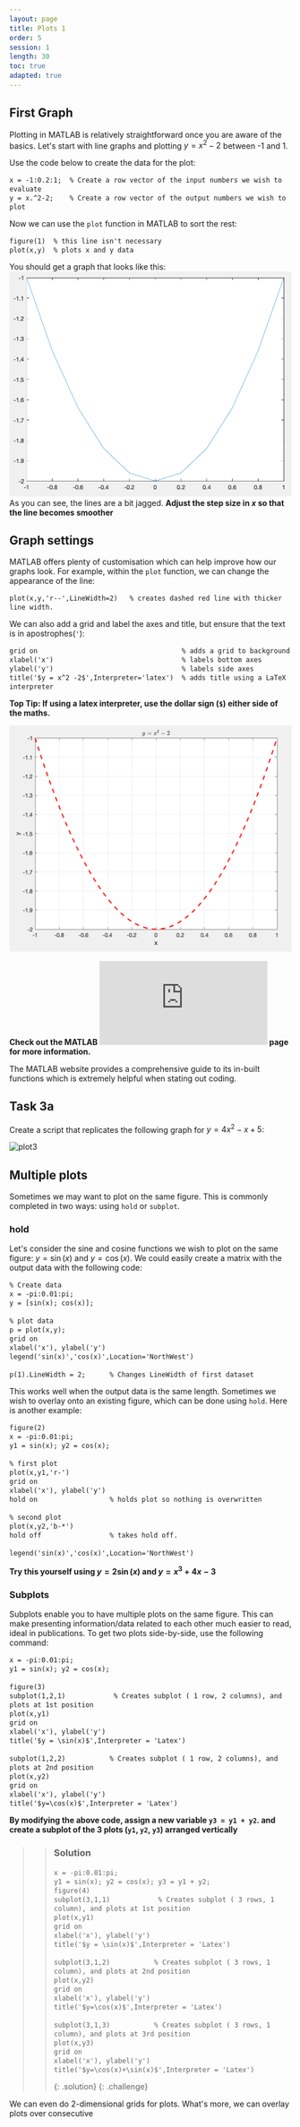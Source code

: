 ```yaml
---
layout: page
title: Plots 1
order: 5
session: 1
length: 30
toc: true
adapted: true
---
```

## First Graph
Plotting in MATLAB is relatively straightforward once you are aware of the basics. Let's start with line graphs and plotting $y = x^2-2$ between -1 and 1.

Use the code below to create the data for the plot:
```
x = -1:0.2:1;  % Create a row vector of the input numbers we wish to evaluate
y = x.^2-2;    % Create a row vector of the output numbers we wish to plot
```

Now we can use the `plot` function in MATLAB to sort the rest:
```
figure(1)  % this line isn't necessary
plot(x,y)  % plots x and y data
```
You should get a graph that looks like this:
![Plot1](../fig/plot1.png)
As you can see, the lines are a bit jagged. **Adjust the step size in $x$ so that the line becomes smoother**

## Graph settings
MATLAB offers plenty of customisation which can help improve how our graphs look. For example, within the `plot` function, we can change the appearance of the line:
```
plot(x,y,'r--',LineWidth=2)   % creates dashed red line with thicker line width.
```
We can also add a grid and label the axes and title, but ensure that the text is in apostrophes(`'`):
```
grid on                                    % adds a grid to background
xlabel('x')                                % labels bottom axes
ylabel('y')                                % labels side axes
title('$y = x^2 -2$',Interpreter='latex')  % adds title using a LaTeX interpreter
```
**Top Tip: If using a latex interpreter, use the dollar sign (`$`) either side of the maths.**

![Plot2](../fig/plot2.png)

**Check out the MATLAB ![plot](https://www.mathworks.com/help/matlab/ref/plot.html) page for more information.**

The MATLAB website provides a comprehensive guide to its in-built functions which is extremely helpful when stating out coding.

## Task 3a
Create a script that replicates the following graph for $y = 4x^2 -x +5$:

![plot3](plot3.png)

## Multiple plots
Sometimes we may want to plot on the same figure. This is commonly completed in two ways: using `hold` or `subplot`.

### hold
Let's consider the sine and cosine functions we wish to plot on the same figure: $y = \sin(x)$ and $y= \cos(x)$. We could easily create a matrix with the output data with the following code: 
```
% Create data
x = -pi:0.01:pi;
y = [sin(x); cos(x)];

% plot data
p = plot(x,y);
grid on
xlabel('x'), ylabel('y')
legend('sin(x)','cos(x)',Location='NorthWest')

p(1).LineWidth = 2;      % Changes LineWidth of first dataset
```
This works well when the output data is the same length. Sometimes we wish to overlay onto an existing figure, which can be done using `hold`. Here is another example:
```
figure(2)
x = -pi:0.01:pi;
y1 = sin(x); y2 = cos(x);

% first plot
plot(x,y1,'r-')
grid on
xlabel('x'), ylabel('y')
hold on                  % holds plot so nothing is overwritten

% second plot 
plot(x,y2,'b-*')
hold off                 % takes hold off.

legend('sin(x)','cos(x)',Location='NorthWest')
```

**Try this yourself using $y = 2\sin(x)$ and $y = x^3 + 4x -3$**

### Subplots
Subplots enable you to have multiple plots on the same figure. This can make presenting information/data related to each other much easier to read, ideal in publications.
To get two plots side-by-side, use the following command:
```
x = -pi:0.01:pi;
y1 = sin(x); y2 = cos(x);

figure(3)
subplot(1,2,1)            % Creates subplot ( 1 row, 2 columns), and plots at 1st position
plot(x,y1)
grid on
xlabel('x'), ylabel('y')
title('$y = \sin(x)$',Interpreter = 'Latex')

subplot(1,2,2)           % Creates subplot ( 1 row, 2 columns), and plots at 2nd position
plot(x,y2)
grid on
xlabel('x'), ylabel('y')
title('$y=\cos(x)$',Interpreter = 'Latex')
```

**By modifying the above code, assign a new variable `y3 = y1 + y2`. and create a subplot of the 3 plots (`y1`, `y2`, `y3`) arranged vertically**
> >### Solution
> > ```
> > x = -pi:0.01:pi;
> > y1 = sin(x); y2 = cos(x); y3 = y1 + y2;
> > figure(4)
> > subplot(3,1,1)            % Creates subplot ( 3 rows, 1 column), and plots at 1st position
> > plot(x,y1)
> > grid on
> > xlabel('x'), ylabel('y')
> > title('$y = \sin(x)$',Interpreter = 'Latex')
> > 
> > subplot(3,1,2)           % Creates subplot ( 3 rows, 1 column), and plots at 2nd position
> > plot(x,y2)
> > grid on
> > xlabel('x'), ylabel('y')
> > title('$y=\cos(x)$',Interpreter = 'Latex')
> > 
> > subplot(3,1,3)           % Creates subplot ( 3 rows, 1 column), and plots at 3rd position
> > plot(x,y3)
> > grid on
> > xlabel('x'), ylabel('y')
> > title('$y=\cos(x)+\sin(x)$',Interpreter = 'Latex')
> > ```
> > {: .solution}
> {: .challenge}

We can even do 2-dimensional grids for plots. What's more, we can overlay plots over consecutive 
